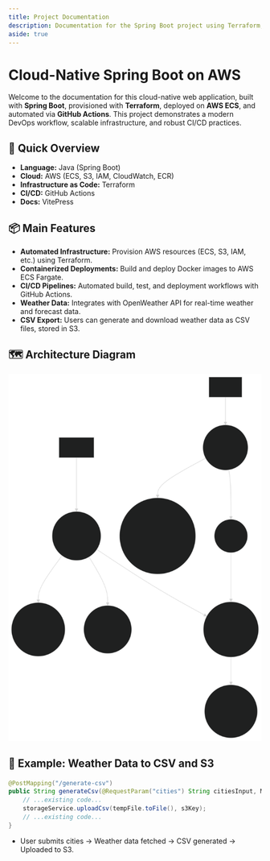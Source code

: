```yaml
---
title: Project Documentation
description: Documentation for the Spring Boot project using Terraform, AWS, and GitHub Actions.
aside: true
---
```


# Cloud-Native Spring Boot on AWS

Welcome to the documentation for this cloud-native web application, built with **Spring Boot**, provisioned with **Terraform**, deployed on **AWS ECS**, and automated via **GitHub Actions**. This project demonstrates a modern DevOps workflow, scalable infrastructure, and robust CI/CD practices.

## 🚀 Quick Overview
- **Language:** Java (Spring Boot)
- **Cloud:** AWS (ECS, S3, IAM, CloudWatch, ECR)
- **Infrastructure as Code:** Terraform
- **CI/CD:** GitHub Actions
- **Docs:** VitePress

## 📦 Main Features
- **Automated Infrastructure:** Provision AWS resources (ECS, S3, IAM, etc.) using Terraform.
- **Containerized Deployments:** Build and deploy Docker images to AWS ECS Fargate.
- **CI/CD Pipelines:** Automated build, test, and deployment workflows with GitHub Actions.
- **Weather Data:** Integrates with OpenWeather API for real-time weather and forecast data.
- **CSV Export:** Users can generate and download weather data as CSV files, stored in S3.

## 🗺️ Architecture Diagram
<img src="./icons/architecture.svg">

## 📝 Example: Weather Data to CSV and S3
```java
@PostMapping("/generate-csv")
public String generateCsv(@RequestParam("cities") String citiesInput, Model model) {
    // ...existing code...
    storageService.uploadCsv(tempFile.toFile(), s3Key);
    // ...existing code...
}
```
- User submits cities → Weather data fetched → CSV generated → Uploaded to S3.
